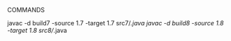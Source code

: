 

COMMANDS

javac -d build7 -source 1.7 -target 1.7 src7/*.java
javac -d build8 -source 1.8 -target 1.8 src8/*.java
